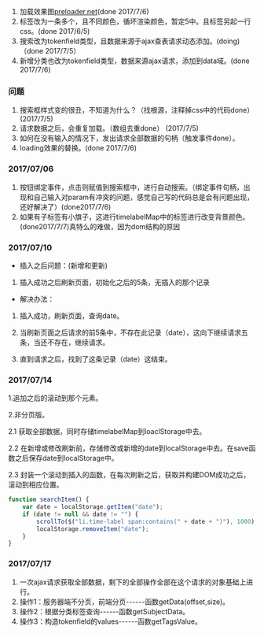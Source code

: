 1. 加载效果图[preloader.net](https://preloaders.net/en/free/)(done 2017/7/6)
2. 标签改为一条多个，且不同颜色，循坏渲染颜色，暂定5中。且标签另起一行css。(done 2017/6/5)
3. 搜索改为tokenfield类型，且数据来源于ajax查表请求动态添加。(doing)（done 2017/7/5）
4. 新增分类也改为tokenfield类型，数据来源ajax请求，添加到data域。(done 2017/7/6)

### 问题
1. 搜索框样式变的很丑，不知道为什么？（找根源，注释掉css中的代码done）(2017/7/5)
2. 请求数据之后，会重复加载。（数组去重done） (2017/7/5)
3. 如何在没有输入的情况下，发出请求全部数据的句柄（触发事件done）。
4. loading效果的替换。(done 2017/7/6)

### 2017/07/06
1. 按钮绑定事件，点击则赋值到搜索框中，进行自动搜索。（绑定事件句柄，出现和自己输入对param有冲突的问题，感觉自己写的代码总是会有问题出现，还好解决了）(done2017/7/6)
2. 如果有子标签有小旗子，这进行timelabelMap中的标签进行改变背景颜色。(done2017/7/7)真特么的难做，因为dom结构的原因

### 2017/07/10
- 插入之后问题：(新增和更新)

1. 插入成功之后刷新页面，初始化之后的5条，无插入的那个记录
- 解决办法：

1. 插入成功，刷新页面，查询date。
        
2. 当刷新页面之后请求的前5条中，不存在此记录（date），这向下继续请求五条，当还不存在，继续请求。
        
3. 直到请求之后，找到了这条记录（date）这结束。

### 2017/07/14
1.追加之后的滚动到那个元素。

2.非分页版。

2.1 获取全部数据，同时存储timelabelMap到loaclStorage中去。

2.2 在新增或修改刷新前，存储修改或新增的date到localStorage中去。在save函数之后保存date到localStorage中。

2.3 封装一个滚动到插入的函数，在每次刷新之后，获取并构建DOM成功之后，滚动到相应位置。

```javascript
function searchItem() {
	var date = localStorage.getItem("date");
	if (date != null && date != "") {
		scrollTo($("li.time-label span:contains(" + date + ")"), 1000);
		localStorage.removeItem("date");
	}
}
```
### 2017/07/17
1. 一次ajax请求获取全部数据，剩下的全部操作全部在这个请求的对象基础上进行。
2. 操作1：服务器端不分页，前端分页------函数getData(offset,size)。
3. 操作2：根据分类标签查询------函数getSubjectData。
4. 操作3：构造tokenfield的values------函数getTagsValue。


